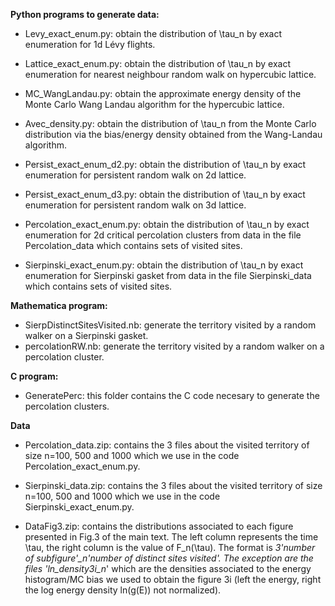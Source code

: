 **Python programs to generate data:**

- Levy_exact_enum.py: obtain the distribution of \tau_n by exact enumeration for 1d Lévy flights.

- Lattice_exact_enum.py: obtain the distribution of \tau_n by exact enumeration for nearest neighbour random walk on hypercubic lattice.

- MC_WangLandau.py: obtain the approximate energy density of the Monte Carlo Wang Landau algorithm for the hypercubic lattice.

- Avec_density.py: obtain the distribution of \tau_n from the Monte Carlo distribution via the bias/energy density obtained from the Wang-Landau algorithm.

- Persist_exact_enum_d2.py: obtain the distribution of \tau_n by exact enumeration for persistent random walk on 2d lattice.

- Persist_exact_enum_d3.py: obtain the distribution of \tau_n by exact enumeration for persistent random walk on 3d lattice.

- Percolation_exact_enum.py: obtain the distribution of \tau_n by exact enumeration for 2d critical percolation clusters from data in the file Percolation_data which contains sets of visited sites.

- Sierpinski_exact_enum.py: obtain the distribution of \tau_n by exact enumeration for Sierpinski gasket from data in the file Sierpinski_data which contains sets of visited sites.

**Mathematica program:**

- SierpDistinctSitesVisited.nb: generate the territory visited by a random walker on a Sierpinski gasket.
- percolationRW.nb: generate the territory visited by a random walker on a percolation cluster.

**C program:**

- GeneratePerc: this folder contains the C code necesary to generate the percolation clusters.

**Data**

- Percolation_data.zip: contains the 3 files about the visited territory of size n=100, 500 and 1000 which we use in the code Percolation_exact_enum.py.

- Sierpinski_data.zip: contains the 3 files about the visited territory of size n=100, 500 and 1000 which we use in the code Sierpinski_exact_enum.py.

- DataFig3.zip: contains the distributions associated to each figure presented in Fig.3 of the main text. The left column represents the time \tau, the right column is the value of F_n(\tau). The format is *3'number of subfigure'_n'number of distinct sites visited'. The exception are the files 'ln_density3i_n*' which are the densities associated to the energy histogram/MC bias we used to obtain the figure 3i (left the energy, right the log energy density ln(g(E)) not normalized).  
